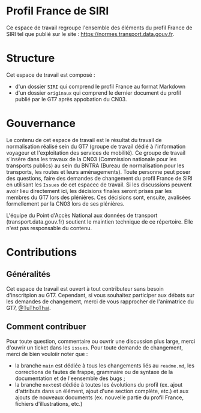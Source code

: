 # Profil France de SIRI

Ce espace de travail regroupe l'ensemble des éléments du profil France de SIRI tel que publié sur le site : https://normes.transport.data.gouv.fr.

# Structure

Cet espace de travail est composé :
- d'un dossier `SIRI` qui comprend le profil France au format Markdown
- d'un dossier `originaux` qui comprend le dernier document du profil publié par le GT7 après appobation du CN03.

# Gouvernance

Le contenu de cet espace de travail est le résultat du travail de normalisation réalisé sein du GT7 (groupe de travail dédié à l'information voyageur et l'exploitation des services de mobilité). Ce groupe de travail s'insère dans les travaux de la CN03 (Commission nationale pour les transports publics) au sein du BNTRA (Bureau de normalisation pour les transports, les routes et leurs aménagements).
Toute personne peut poser des questions, faire des demandes de changement du profil France de SIRI en utilisant les `Issues` de cet espacec de travail. Si les discussions peuvent avoir lieu directement ici, les décisions finales seront prises par les membres du GT7 lors des plénières. Ces décisions sont, ensuite, avalisées formellement par la CN03 lors de ses plénières.

L'équipe du Point d'Accès National aux données de transport (transport.data.gouv.fr) soutient le maintien technique de ce répertoire. Elle n'est pas responsable du contenu.

# Contributions
## Généralités
Cet espace de travail est ouvert à tout contributeur sans besoin d'inscritpion au GT7. Cependant, si vous souhaitez participer aux débats sur les demandes de changement, merci de vous rapprocher de l'animatrice du GT7, [@TuThoThai](https://github.com/TuThoThai).

## Comment contribuer
Pour toute question, commentaire ou ouvrir une discussion plus large, merci d'ouvrir un ticket dans les `issues`.
Pour toute demande de changement, merci de bien vouloiir noter que :
- la branche `main` est dédiée à tous les changements liés au `readme.md`, les corrections de fautes de frappe, grammaire ou de syntaxe de la documentation et de l'eensemble des bugs ;
- la branche `next`est dédiée à toutes les évolutions du profil (ex. ajout d'attributs dans un élément, ajout d'une section complète, etc.) et aux ajouts de nouveaux documents (ex. nouvelle partie du profil France, fichiers d'illustrations, etc.)
